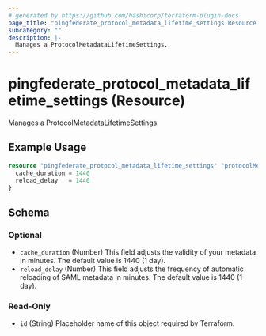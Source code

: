 ```yaml
---
# generated by https://github.com/hashicorp/terraform-plugin-docs
page_title: "pingfederate_protocol_metadata_lifetime_settings Resource - terraform-provider-pingfederate"
subcategory: ""
description: |-
  Manages a ProtocolMetadataLifetimeSettings.
---
```


# pingfederate_protocol_metadata_lifetime_settings (Resource)

Manages a ProtocolMetadataLifetimeSettings.

## Example Usage

```terraform
resource "pingfederate_protocol_metadata_lifetime_settings" "protocolMetadataLifetimeSettingsExample" {
  cache_duration = 1440
  reload_delay   = 1440
}
```

<!-- schema generated by tfplugindocs -->
## Schema

### Optional

- `cache_duration` (Number) This field adjusts the validity of your metadata in minutes. The default value is 1440 (1 day).
- `reload_delay` (Number) This field adjusts the frequency of automatic reloading of SAML metadata in minutes. The default value is 1440 (1 day).

### Read-Only

- `id` (String) Placeholder name of this object required by Terraform.
